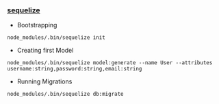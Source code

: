 ### [sequelize](http://docs.sequelizejs.com/manual/tutorial/migrations.html)

- Bootstrapping

```
node_modules/.bin/sequelize init
```

- Creating first Model

```
node_modules/.bin/sequelize model:generate --name User --attributes username:string,password:string,email:string
```

- Running Migrations

```
node_modules/.bin/sequelize db:migrate
```